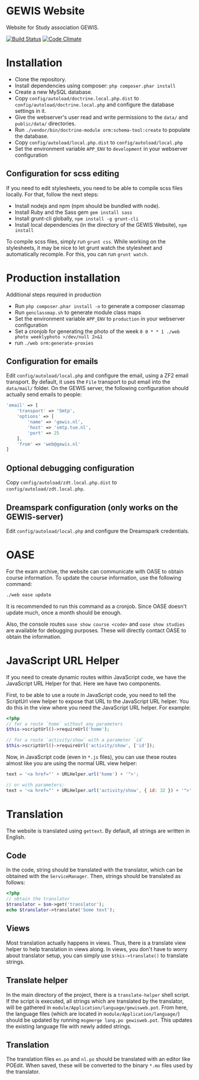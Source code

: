 GEWIS Website
=============

Website for Study association GEWIS.

[![Build Status](https://travis-ci.org/GEWIS/gewisweb.png)](https://travis-ci.org/GEWIS/gewisweb)  [![Code Climate](https://codeclimate.com/github/GEWIS/gewisweb/badges/gpa.svg)](https://codeclimate.com/github/GEWIS/gewisweb)

Installation
============

- Clone the repository.
- Install dependencies using composer: `php composer.phar install`
- Create a new MySQL database.
- Copy `config/autoload/doctrine.local.php.dist` to
  `config/autoload/doctrine.local.php` and configure the database settings in
  it.
- Give the webserver's user read and write permissions to the `data/` and
  `public/data/` directories.
- Run `./vendor/bin/doctrine-module orm:schema-tool:create` to populate the
  database.
- Copy `config/autoload/local.php.dist` to `config/autoload/local.php`
- Set the environment variable `APP_ENV` to `development` in your webserver configuration

Configuration for scss editing
------------------------------

If you need to edit stylesheets, you need to be able to compile scss files
locally. For that, follow the next steps:

- Install nodejs and npm (npm should be bundled with node).
- Install Ruby and the Sass gem `gem install sass`
- Install grunt-cli globally, `npm install -g grunt-cli`
- Install local dependencies (in the directory of the GEWIS Website), `npm install`

To compile scss files, simply run `grunt css`. While working on the
stylesheets, it may be nice to let grunt watch the stylesheet and
automatically recomple. For this, you can run `grunt watch`.

Production installation
============
Additional steps required in production
- Run `php composer.phar install -o` to generate a composer classmap
- Run `genclassmap.sh` to generate module class maps
- Set the environment variable `APP_ENV` to `production` in your webserver configuration
- Set a cronjob for generating the photo of the week `0 0 * * 1 ./web photo weeklyphoto >/dev/null 2>&1`
- run `./web orm:generate-proxies`

Configuration for emails
------------------------

Edit `config/autoload/local.php` and configure the email, using a ZF2 email
transport. By default, it uses the `File` transport to put email into the
`data/mail/` folder. On the GEWIS server, the following configuration should
actually send emails to people:

```php
'email' => [
    'transport' => 'Smtp',
    'options' => [
        'name' => 'gewis.nl',
        'host' => 'smtp.tue.nl',
        'port' => 25
    ],
    'from' => 'web@gewis.nl'
]
```

Optional debugging configuration
--------------------------------

Copy `config/autoload/zdt.local.php.dist` to `config/autoload/zdt.local.php`.

Dreamspark configuration (only works on the GEWIS-server)
---------------------------------------------------------

Edit `config/autoload/local.php` and configure the Dreamspark credentials.

OASE
====

For the exam archive, the website can communicate with OASE to obtain course
information. To update the course information, use the following command:

```bash
./web oase update
```

It is recommended to run this command as a cronjob. Since OASE doesn't update
much, once a month should be enough.

Also, the console routes `oase show course <code>` and `oase show studies` are
available for debugging purposes. These will directly contact OASE to obtain
the information.

JavaScript URL Helper
=====================

If you need to create dynamic routes within JavaScript code, we have the
JavaScript URL Helper for that. Here we have two components.

First, to be able to use a route in JavaScript code, you need to tell the
ScriptUrl view helper to expose that URL to the JavaScript URL helper. You do
this in the view where you need the JavaScript URL helper. For example:

```php
<?php
// for a route `home` without any parameters
$this->scriptUrl()->requireUrl('home');

// for a route `activity/show` with a parameter `id`
$this->scriptUrl()->requireUrl('activity/show', ['id']);
```

Now, in JavaScript code (even in `*.js` files), you can use these routes
almost like you are using the normal URL view helper:

```javascript
text = '<a href="' + URLHelper.url('home') + '">';

// or with parameters:
text = '<a href="' + URLHelper.url('activity/show', { id: 32 }) + '">';

```

Translation
===========

The website is translated using `gettext`. By default, all strings are written
in English.

Code
----

In the code, string should be translated with the translator, which can be
obtained with the `ServiceManager`. Then, strings should be translated as
follows:

```php
<?php
// obtain the translator
$translator = $sm->get('translator');
echo $translator->translate('Some text');
```

Views
-----

Most translation actually happens in views. Thus, there is a translate view
helper to help translation in views along. In views, you don't have to worry
about translator setup, you can simply use `$this->translate()` to translate
strings.

Translate helper
----------------

In the main directory of the project, there is a `translate-helper` shell
script. If the script is executed, all strings which are translated by the
translator, will be gathered in `module/Application/language/gewisweb.pot`.
From here, the language files (which are located in
`module/Application/language/`) should be updated by running `msgmerge lang.po
gewisweb.pot`. This updates the existing language file with newly added
strings.

Translation
-----------
The translation files `en.po` and `nl.po` should be translated with an editor
like POEdit. When saved, these will be converted to the binary `*.mo` files
used by the translator.

